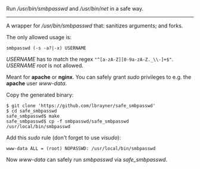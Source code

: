 Run */usr/bin/smbpasswd* and */usr/bin/net* in a safe way.

---
A wrapper for */usr/bin/smbpasswd* that: sanitizes arguments; and forks.

The only allowed usage is:

```
smbpasswd (-s -a?|-x) USERNAME
```

*USERNAME* has to match the regex `"^[a-zA-Z][0-9a-zA-Z._\\-]+$"`.
*USERNAME* *root* is not allowed.

Meant for **apache** or **nginx**. You can safely grant *sudo* privileges to
e.g. the **apache** user *www-data*.

Copy the generated binary:

```
$ git clone 'https://github.com/lbrayner/safe_smbpasswd'
$ cd safe_smbpasswd
safe_smbpasswd$ make
safe_smbpasswd$ cp -f smbpasswd/safe_smbpasswd /usr/local/bin/smbpasswd
```

Add this *sudo* rule (don't forget to use *visudo*):

```
www-data ALL = (root) NOPASSWD: /usr/local/bin/smbpasswd
```

Now *www-data* can safely run *smbpasswd* via *safe_smbpasswd*.
